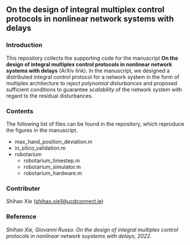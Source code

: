 ## On the design of integral multiplex control protocols in nonlinear network systems with delays
### Introduction
This repository collects the supporting code for the manuscript **On the design of integral multiplex control protocols in nonlinear network systems with delays** (ArXiv link). In the manuscript, we designed a distributed integral control protocol for a network system in the form of multiplex architecture to *reject polynomial disturbances* and proposed sufficient conditions to guarantee *scalability* of the network system with regard to the residual disturbances.

### Contents
The following list of files can be found in the repository, which reproduce the figures in the manuscript.
- max_hand_position_deviation.m
- in_silico_validation.m
- robotarium
  - robotarium_timestep.m
  - robotarium_simulator.m
  - robotarium_hardware.m

### Contributer
Shihao Xie (shihao.xie1@ucdconnect.ie)

### Reference
*Shihao Xie, Giovanni Russo. On the design of integral multiplex control protocols in nonlinear network suystems with delays, 2022.*
